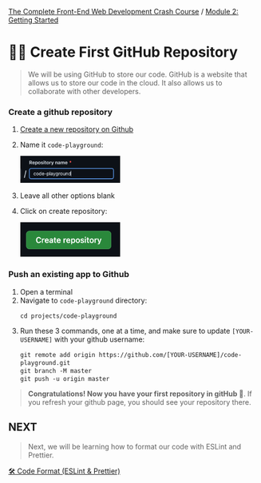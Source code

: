 [The Complete Front-End Web Development Crash Course](../README.md) / [Module 2: Getting Started](./README.md)

# 👨‍🎨 Create First GitHub Repository

> We will be using GitHub to store our code. GitHub is a website that allows us to store our code in the cloud. It also allows us to collaborate with other developers.


### Create a github repository
1. [Create a new repository on Github](https://github.com/new)
2. Name it `code-playground`:
   
   <img src="../imgs/repository_name.png" alt="repository_name" width="200"/>
3. Leave all other options blank
4. Click on create repository:

   <img src="../imgs/create_repository.png" alt="repository_name" width="200"/>

### Push an existing app to Github
1. Open a terminal
2. Navigate to `code-playground` directory:
   ```
   cd projects/code-playground
    ```
3. Run these 3 commands, one at a time, and make sure to update `[YOUR-USERNAME]` with your github username:
   ```
   git remote add origin https://github.com/[YOUR-USERNAME]/code-playground.git
   git branch -M master
   git push -u origin master
   ```
> **Congratulations! Now you have your first repository in gitHub 🎉**. 
> If you refresh your github page, you should see your repository there.

## NEXT
> Next, we will be learning how to format our code with ESLint and Prettier.

[🛠 Code Format (ESLint & Prettier)](./CODE_FORMAT_WITH_ESLINT_&_PRETTIER.md)